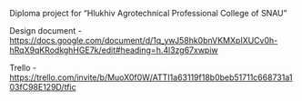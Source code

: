 Diploma project for “Hlukhiv Agrotechnical Professional College of SNAU”

Design document - https://docs.google.com/document/d/1q_ywJ58hk0bnVKMXpIXUCv0h-hRqX9qKRodkghHGE7k/edit#heading=h.4l3zg67xwpiw

Trello - https://trello.com/invite/b/MuoX0f0W/ATTI1a63119f18b0beb51711c668731a103fC98E129D/tfic
